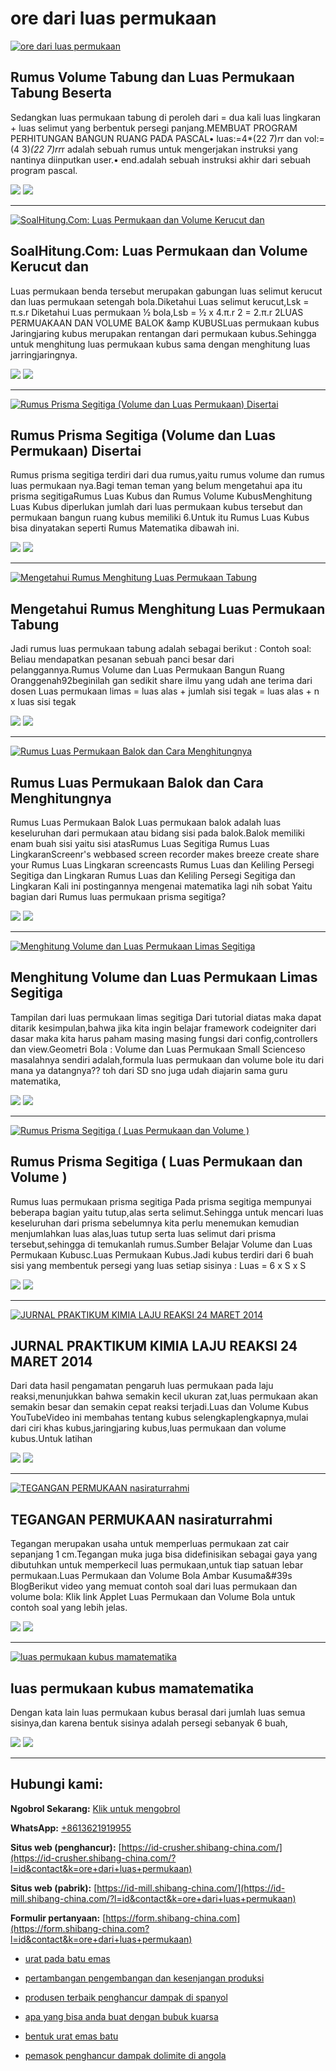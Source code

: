 # ore dari luas permukaan

<a href="https://swt.shibang-china.com/?l=id&img&k=ore+dari+luas+permukaan" target="_blank">![ore dari luas permukaan](http://static.shibang-china.com/all-800x300/1483.jpg)</a>

## Rumus Volume Tabung dan Luas Permukaan Tabung Beserta
Sedangkan luas permukaan tabung di peroleh dari = dua kali luas lingkaran + luas selimut yang berbentuk persegi panjang.MEMBUAT PROGRAM PERHITUNGAN BANGUN RUANG PADA PASCAL• luas:=4*(22 7)*r*r dan vol:=(4 3)*(22 7)*r*r*r adalah sebuah rumus untuk mengerjakan instruksi yang nantinya diinputkan user.• end.adalah sebuah instruksi akhir dari sebuah program pascal.


<a href="https://whatsapp.shibangsoft.com/WhatsApp.php" target="_blank" title="WhatsApp">![](http://static.shibang-china.com/icon/whatsapp.png)</a> <a href="https://swt.shibang-china.com/?l=id&icon&k=ore+dari+luas+permukaan" target="_blank">![](http://static.shibang-china.com/icon/chat-id.png)</a>

---

<a href="https://swt.shibang-china.com/?l=id&img&k=ore+dari+luas+permukaan" target="_blank">![SoalHitung.Com: Luas Permukaan dan Volume Kerucut dan](http://static.shibang-china.com/all-800x300/93.jpg)</a>

## SoalHitung.Com: Luas Permukaan dan Volume Kerucut dan
Luas permukaan benda tersebut merupakan gabungan luas selimut kerucut dan luas permukaan setengah bola.Diketahui Luas selimut kerucut,Lsk = π.s.r Diketahui Luas permukaan ½ bola,Lsb = ½ x 4.π.r 2 = 2.π.r 2LUAS PERMUAKAAN DAN VOLUME BALOK &amp KUBUSLuas permukaan kubus Jaringjaring kubus merupakan rentangan dari permukaan kubus.Sehingga untuk menghitung luas permukaan kubus sama dengan menghitung luas jarringjaringnya.


<a href="https://whatsapp.shibangsoft.com/WhatsApp.php" target="_blank" title="WhatsApp">![](http://static.shibang-china.com/icon/whatsapp.png)</a> <a href="https://swt.shibang-china.com/?l=id&icon&k=ore+dari+luas+permukaan" target="_blank">![](http://static.shibang-china.com/icon/chat-id.png)</a>

---

<a href="https://swt.shibang-china.com/?l=id&img&k=ore+dari+luas+permukaan" target="_blank">![Rumus Prisma Segitiga (Volume dan Luas Permukaan) Disertai](http://static.shibang-china.com/all-800x300/1016.jpg)</a>

## Rumus Prisma Segitiga (Volume dan Luas Permukaan) Disertai
Rumus prisma segitiga terdiri dari dua rumus,yaitu rumus volume dan rumus luas permukaan nya.Bagi teman teman yang belum mengetahui apa itu prisma segitigaRumus Luas Kubus dan Rumus Volume KubusMenghitung Luas Kubus diperlukan jumlah dari luas permukaan kubus tersebut dan permukaan bangun ruang kubus memiliki 6.Untuk itu Rumus Luas Kubus bisa dinyatakan seperti Rumus Matematika dibawah ini.


<a href="https://whatsapp.shibangsoft.com/WhatsApp.php" target="_blank" title="WhatsApp">![](http://static.shibang-china.com/icon/whatsapp.png)</a> <a href="https://swt.shibang-china.com/?l=id&icon&k=ore+dari+luas+permukaan" target="_blank">![](http://static.shibang-china.com/icon/chat-id.png)</a>

---

<a href="https://swt.shibang-china.com/?l=id&img&k=ore+dari+luas+permukaan" target="_blank">![Mengetahui Rumus Menghitung Luas Permukaan Tabung](http://static.shibang-china.com/all-800x300/291.jpg)</a>

## Mengetahui Rumus Menghitung Luas Permukaan Tabung
Jadi rumus luas permukaan tabung adalah sebagai berikut : Contoh soal: Beliau mendapatkan pesanan sebuah panci besar dari pelanggannya.Rumus Volume dan Luas Permukaan Bangun Ruang Oranggenah92beginilah gan sedikit share ilmu yang udah ane terima dari dosen Luas permukaan limas = luas alas + jumlah sisi tegak = luas alas + n x luas sisi tegak


<a href="https://whatsapp.shibangsoft.com/WhatsApp.php" target="_blank" title="WhatsApp">![](http://static.shibang-china.com/icon/whatsapp.png)</a> <a href="https://swt.shibang-china.com/?l=id&icon&k=ore+dari+luas+permukaan" target="_blank">![](http://static.shibang-china.com/icon/chat-id.png)</a>

---

<a href="https://swt.shibang-china.com/?l=id&img&k=ore+dari+luas+permukaan" target="_blank">![Rumus Luas Permukaan Balok dan Cara Menghitungnya](http://static.shibang-china.com/all-800x300/354.jpg)</a>

## Rumus Luas Permukaan Balok dan Cara Menghitungnya
Rumus Luas Permukaan Balok Luas permukaan balok adalah luas keseluruhan dari permukaan atau bidang sisi pada balok.Balok memiliki enam buah sisi yaitu sisi atasRumus Luas Segitiga Rumus Luas LingkaranScreenr's webbased screen recorder makes breeze create share your Rumus Luas Lingkaran screencasts Rumus Luas dan Keliling Persegi Segitiga dan Lingkaran Rumus Luas dan Keliling Persegi Segitiga dan Lingkaran Kali ini postingannya mengenai matematika lagi nih sobat Yaitu bagian dari Rumus luas permukaan prisma segitiga?


<a href="https://whatsapp.shibangsoft.com/WhatsApp.php" target="_blank" title="WhatsApp">![](http://static.shibang-china.com/icon/whatsapp.png)</a> <a href="https://swt.shibang-china.com/?l=id&icon&k=ore+dari+luas+permukaan" target="_blank">![](http://static.shibang-china.com/icon/chat-id.png)</a>

---

<a href="https://swt.shibang-china.com/?l=id&img&k=ore+dari+luas+permukaan" target="_blank">![Menghitung Volume dan Luas Permukaan Limas Segitiga](http://static.shibang-china.com/all-800x300/24.jpg)</a>

## Menghitung Volume dan Luas Permukaan Limas Segitiga
Tampilan dari luas permukaan limas segitiga Dari tutorial diatas maka dapat ditarik kesimpulan,bahwa jika kita ingin belajar framework codeigniter dari dasar maka kita harus paham masing masing fungsi dari config,controllers dan view.Geometri Bola : Volume dan Luas Permukaan Small Scienceso masalahnya sendiri adalah,formula luas permukaan dan volume bole itu dari mana ya datangnya?? toh dari SD sno juga udah diajarin sama guru matematika,


<a href="https://whatsapp.shibangsoft.com/WhatsApp.php" target="_blank" title="WhatsApp">![](http://static.shibang-china.com/icon/whatsapp.png)</a> <a href="https://swt.shibang-china.com/?l=id&icon&k=ore+dari+luas+permukaan" target="_blank">![](http://static.shibang-china.com/icon/chat-id.png)</a>

---

<a href="https://swt.shibang-china.com/?l=id&img&k=ore+dari+luas+permukaan" target="_blank">![Rumus Prisma Segitiga ( Luas Permukaan dan Volume )](http://static.shibang-china.com/all-800x300/522.jpg)</a>

## Rumus Prisma Segitiga ( Luas Permukaan dan Volume )
Rumus luas permukaan prisma segitiga Pada prisma segitiga mempunyai beberapa bagian yaitu tutup,alas serta selimut.Sehingga untuk mencari luas keseluruhan dari prisma sebelumnya kita perlu menemukan kemudian menjumlahkan luas alas,luas tutup serta luas selimut dari prisma tersebut,sehingga di temukanlah rumus.Sumber Belajar Volume dan Luas Permukaan Kubusc.Luas Permukaan Kubus.Jadi kubus terdiri dari 6 buah sisi yang membentuk persegi yang luas setiap sisinya : Luas = 6 x S x S


<a href="https://whatsapp.shibangsoft.com/WhatsApp.php" target="_blank" title="WhatsApp">![](http://static.shibang-china.com/icon/whatsapp.png)</a> <a href="https://swt.shibang-china.com/?l=id&icon&k=ore+dari+luas+permukaan" target="_blank">![](http://static.shibang-china.com/icon/chat-id.png)</a>

---

<a href="https://swt.shibang-china.com/?l=id&img&k=ore+dari+luas+permukaan" target="_blank">![JURNAL PRAKTIKUM KIMIA LAJU REAKSI 24 MARET 2014](http://static.shibang-china.com/all-800x300/571.jpg)</a>

## JURNAL PRAKTIKUM KIMIA LAJU REAKSI 24 MARET 2014
Dari data hasil pengamatan pengaruh luas permukaan pada laju reaksi,menunjukkan bahwa semakin kecil ukuran zat,luas permukaan akan semakin besar dan semakin cepat reaksi terjadi.Luas dan Volume Kubus YouTubeVideo ini membahas tentang kubus selengkaplengkapnya,mulai dari ciri khas kubus,jaringjaring kubus,luas permukaan dan volume kubus.Untuk latihan


<a href="https://whatsapp.shibangsoft.com/WhatsApp.php" target="_blank" title="WhatsApp">![](http://static.shibang-china.com/icon/whatsapp.png)</a> <a href="https://swt.shibang-china.com/?l=id&icon&k=ore+dari+luas+permukaan" target="_blank">![](http://static.shibang-china.com/icon/chat-id.png)</a>

---

<a href="https://swt.shibang-china.com/?l=id&img&k=ore+dari+luas+permukaan" target="_blank">![TEGANGAN PERMUKAAN nasiraturrahmi](http://static.shibang-china.com/all-800x300/668.jpg)</a>

## TEGANGAN PERMUKAAN nasiraturrahmi
Tegangan merupakan usaha untuk memperluas permukaan zat cair sepanjang 1 cm.Tegangan muka juga bisa didefinisikan sebagai gaya yang dibutuhkan untuk memperkecil luas permukaan,untuk tiap satuan lebar permukaan.Luas Permukaan dan Volume Bola Ambar Kusuma&#39s BlogBerikut video yang memuat contoh soal dari luas permukaan dan volume bola: Klik link Applet Luas Permukaan dan Volume Bola untuk contoh soal yang lebih jelas.


<a href="https://whatsapp.shibangsoft.com/WhatsApp.php" target="_blank" title="WhatsApp">![](http://static.shibang-china.com/icon/whatsapp.png)</a> <a href="https://swt.shibang-china.com/?l=id&icon&k=ore+dari+luas+permukaan" target="_blank">![](http://static.shibang-china.com/icon/chat-id.png)</a>

---

<a href="https://swt.shibang-china.com/?l=id&img&k=ore+dari+luas+permukaan" target="_blank">![luas permukaan kubus mamatematika](http://static.shibang-china.com/all-800x300/1274.jpg)</a>

## luas permukaan kubus mamatematika
Dengan kata lain luas permukaan kubus berasal dari jumlah luas semua sisinya,dan karena bentuk sisinya adalah persegi sebanyak 6 buah,

<a href="https://whatsapp.shibangsoft.com/WhatsApp.php" target="_blank" title="WhatsApp">![](http://static.shibang-china.com/icon/whatsapp.png)</a> <a href="https://swt.shibang-china.com/?l=id&icon&k=ore+dari+luas+permukaan" target="_blank">![](http://static.shibang-china.com/icon/chat-id.png)</a>

---
## Hubungi kami:

**Ngobrol Sekarang:** [Klik untuk mengobrol](https://swt.shibang-china.com?l=id&contact&k=ore+dari+luas+permukaan)

**WhatsApp:**  [+8613621919955](https://whatsapp.shibangsoft.com/WhatsApp.php)

**Situs web (penghancur):** [https://id-crusher.shibang-china.com/](https://id-crusher.shibang-china.com/?l=id&contact&k=ore+dari+luas+permukaan)

**Situs web (pabrik):** [https://id-mill.shibang-china.com/](https://id-mill.shibang-china.com/?l=id&contact&k=ore+dari+luas+permukaan)

**Formulir pertanyaan:** [https://form.shibang-china.com](https://form.shibang-china.com?l=id&contact&k=ore+dari+luas+permukaan)

* [urat pada batu emas](../34/urat%20pada%20batu%20emas.md)

* [pertambangan pengembangan dan kesenjangan produksi](../34/pertambangan%20pengembangan%20dan%20kesenjangan%20produksi.md)

* [produsen terbaik penghancur dampak di spanyol](../35/produsen%20terbaik%20penghancur%20dampak%20di%20spanyol.md)

* [apa yang bisa anda buat dengan bubuk kuarsa](../38/apa%20yang%20bisa%20anda%20buat%20dengan%20bubuk%20kuarsa.md)

* [bentuk urat emas batu](../38/bentuk%20urat%20emas%20batu.md)

* [pemasok penghancur dampak dolimite di angola](../38/pemasok%20penghancur%20dampak%20dolimite%20di%20angola.md)